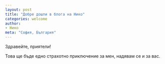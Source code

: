```yaml
---
layout: post
title: "Добре дошли в блога на Нико"
categories: welcome
author:
- Нико
meta: "София, България"
---
```


Здравейте, приятели!

Това ще бъде едно страхотно приключение за мен, надявам се и за вас.